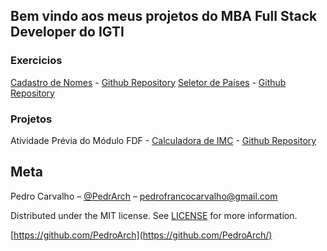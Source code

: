 ## Bem vindo aos meus projetos do MBA Full Stack Developer do IGTI

### Exercicios

[Cadastro de Nomes](https://pedroarch.github.io/cadastro-nomes/) - [Github Repository](https://github.com/PedroArch/cadastro-nomes)
[Seletor de Países](https://pedroarch.github.io/seletor-paises/) - [Github Repository](https://github.com/PedroArch/seletor-paises)

### Projetos
Atividade Prévia do Módulo FDF - [Calculadora de IMC](https://pedroarch.github.io/calculadora-imc/) - [Github Repository](https://github.com/PedroArch/calculadora-imc/)

## Meta

Pedro Carvalho – [@PedrArch](https://twitter.com/PedroArch) – pedrofrancocarvalho@gmail.com

Distributed under the MIT license. See [LICENSE](https://github.com/PedroArch/pedroarch.github.io/blob/master/LICENSE) for more information.

[https://github.com/PedroArch](https://github.com/PedroArch/)

